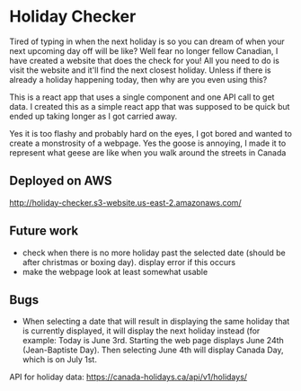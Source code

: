 # Holiday Checker

Tired of typing in when the next holiday is so you can dream of when your next upcoming day off will be like? Well fear no longer fellow Canadian, I have created a website that does the check for you! All you need to do is visit the website and it'll find the next closest holiday. Unless if there is already a holiday happening today, then why are you even using this?

This is a react app that uses a single component and one API call to get data. I created this as a simple react app that was supposed to be quick but ended up taking longer as I got carried away. 

Yes it is too flashy and probably hard on the eyes, I got bored and wanted to create a monstrosity of a webpage.
Yes the goose is annoying, I made it to represent what geese are like when you walk around the streets in Canada

## Deployed on AWS
http://holiday-checker.s3-website.us-east-2.amazonaws.com/

## Future work
- check when there is no more holiday past the selected date (should be after christmas or boxing day). display error if this occurs
- make the webpage look at least somewhat usable

## Bugs
- When selecting a date that will result in displaying the same holiday that is currently displayed, it will display the next holiday instead (for example: Today is June 3rd. Starting the web page displays June 24th (Jean-Baptiste Day). Then selecting June 4th will display Canada Day, which is on July 1st.
  
API for holiday data: https://canada-holidays.ca/api/v1/holidays/
